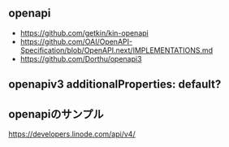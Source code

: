 ## openapi

- https://github.com/getkin/kin-openapi
- https://github.com/OAI/OpenAPI-Specification/blob/OpenAPI.next/IMPLEMENTATIONS.md
- https://github.com/Dorthu/openapi3


## openapiv3 additionalProperties: default?

## openapiのサンプル

https://developers.linode.com/api/v4/
